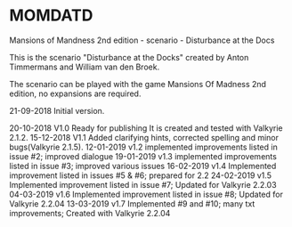 # MOMDATD
Mansions of Mandness 2nd edition - scenario - Disturbance at the Docs

This is the scenario "Disturbance at the Docks" created by Anton Timmermans and William van den Broek.

The scenario can be played with the game Mansions Of Madness 2nd edition, no expansions are required.


21-09-2018 Initial version.

20-10-2018 V1.0 Ready for publishing It is created and tested with Valkyrie 2.1.2.
15-12-2018 V1.1 Added clarifying hints, corrected spelling and minor bugs(Valkyrie 2.1.5).
12-01-2019 v1.2 implemented improvements listed in issue #2; improved dialogue
19-01-2019 v1.3 implemented improvements listed in issue #3; improved various issues
16-02-2019 v1.4 Implemented improvement listed in issues #5 & #6; prepared for 2.2
24-02-2019 v1.5 Implemented improvement listed in issue #7; Updated for Valkyrie 2.2.03
04-03-2019 v1.6 Implemented improvement listed in issue #8; Updated for Valkyrie 2.2.04
13-03-2019 v1.7 Implemented #9 and #10; many txt improvements; Created with Valkyrie 2.2.04
